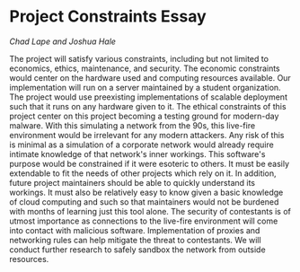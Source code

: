 # Project Constraints Essay
*Chad Lape and Joshua Hale*

The project will satisfy various constraints, including but not limited to economics, ethics, maintenance, and security. 
The economic constraints would center on the hardware used and computing resources available. Our implementation will run on a server maintained by a student organization. The project would use preexisting implementations of scalable deployment such that it runs on any hardware given to it.
The ethical constraints of this project center on this project becoming a testing ground for modern-day malware. With this simulating a network from the 90s, this live-fire environment would be irrelevant for any modern attackers. Any risk of this is minimal as a simulation of a corporate network would already require intimate knowledge of that network's inner workings.
This software's purpose would be constrained if it were esoteric to others. It must be easily extendable to fit the needs of other projects which rely on it. In addition, future project maintainers should be able to quickly understand its workings. It must also be relatively easy to know given a basic knowledge of cloud computing and such so that maintainers would not be burdened with months of learning just this tool alone.
The security of contestants is of utmost importance as connections to the live-fire environment will come into contact with malicious software. Implementation of proxies and networking rules can help mitigate the threat to contestants. We will conduct further research to safely sandbox the network from outside resources.